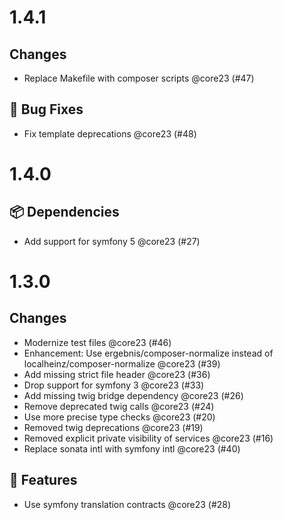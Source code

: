 # 1.4.1

## Changes

- Replace Makefile with composer scripts @core23 (#47)

## 🐛 Bug Fixes

- Fix template deprecations @core23 (#48)

# 1.4.0

## 📦 Dependencies

- Add support for symfony 5 @core23 (#27)

# 1.3.0

## Changes

- Modernize test files @core23 (#46)
- Enhancement: Use ergebnis/composer-normalize instead of localheinz/composer-normalize @core23 (#39)
- Add missing strict file header @core23 (#36)
- Drop support for symfony 3 @core23 (#33)
- Add missing twig bridge dependency @core23 (#26)
- Remove deprecated twig calls @core23 (#24)
- Use more precise type checks @core23 (#20)
- Removed twig deprecations @core23 (#19)
- Removed explicit private visibility of services @core23 (#16)
- Replace sonata intl with symfony intl @core23 (#40)

## 🚀 Features

- Use symfony translation contracts @core23 (#28)

